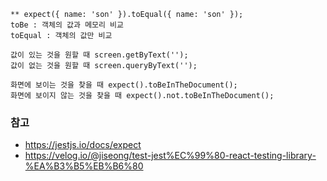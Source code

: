 ```
** expect({ name: 'son' }).toEqual({ name: 'son' });
toBe : 객체의 값과 메모리 비교
toEqual : 객체의 값만 비교

```

```
값이 있는 것을 원할 때 screen.getByText('');
값이 없는 것을 원할 때 screen.queryByText('');
```

```
화면에 보이는 것을 찾을 때 expect().toBeInTheDocument();
화면에 보이지 않는 것을 찾을 때 expect().not.toBeInTheDocument();
```

### 참고

- https://jestjs.io/docs/expect
- https://velog.io/@jiseong/test-jest%EC%99%80-react-testing-library-%EA%B3%B5%EB%B6%80
